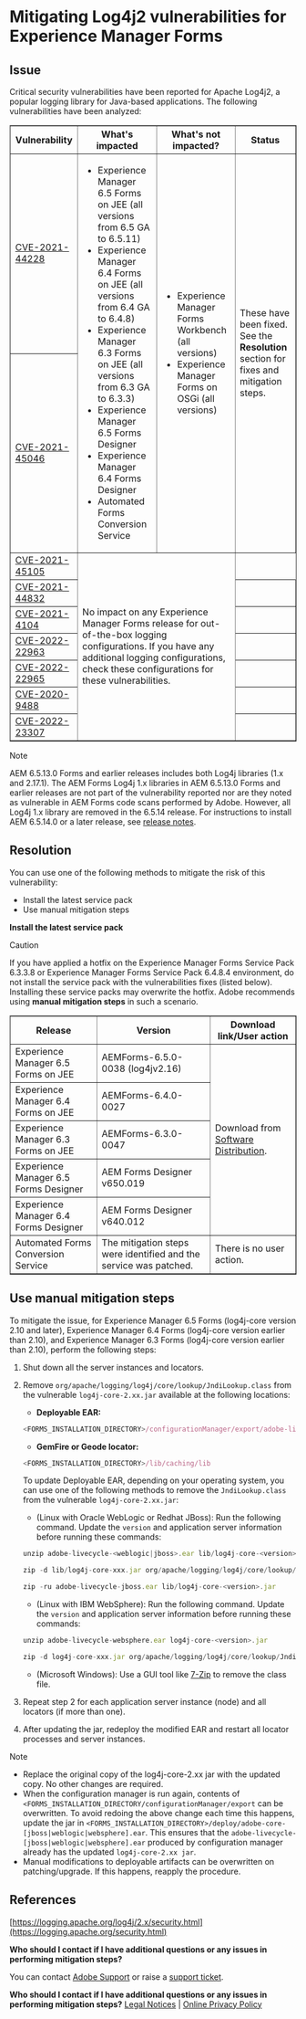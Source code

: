 
# Mitigating Log4j2 vulnerabilities for Experience Manager Forms

## Issue

Critical security vulnerabilities have been reported for Apache Log4j2, a popular logging library for Java-based applications. The following vulnerabilities have been analyzed:

<table border="1">
  <tr>
    <th>Vulnerability</th>
    <th>What's impacted</th>
    <th>What's not impacted?</th>
    <th>Status</th>
  </tr>
  <tr>
    <td><a href="https://cve.mitre.org/cgi-bin/cvename.cgi?name=2021-44228">CVE-2021-44228</a></td>
    <td rowspan="2">
      <ul>
        <li>Experience Manager 6.5 Forms on JEE (all versions from 6.5 GA to 6.5.11)</li>
        <li>Experience Manager 6.4 Forms on JEE (all versions from 6.4 GA to 6.4.8)</li>
        <li>Experience Manager 6.3 Forms on JEE (all versions from 6.3 GA to 6.3.3)</li>
        <li>Experience Manager 6.5 Forms Designer</li>
        <li>Experience Manager 6.4 Forms Designer</li>
        <li>Automated Forms Conversion Service</li>
      </ul>
    </td>
    <td rowspan="2">
      <ul>
        <li>Experience Manager Forms Workbench (all versions)</li>
        <li>Experience Manager Forms on OSGi (all versions)</li>
      </ul>
    </td>
    <td rowspan="2">
      These have been fixed. See the <strong>Resolution</strong> section for fixes and mitigation steps.
    </td>
  </tr>
  <tr>
    <td><a href="https://cve.mitre.org/cgi-bin/cvename.cgi?name=2021-45046">CVE-2021-45046</a></td>
  </tr>
  <tr>
    <td><a href="https://cve.mitre.org/cgi-bin/cvename.cgi?name=CVE-2021-45105">CVE-2021-45105</a></td>
    <td rowspan="9" colspan="2">
      No impact on any Experience Manager Forms release for out-of-the-box logging configurations. If you have any additional logging configurations, check these configurations for these vulnerabilities.
    </td>
  </tr>
  <tr><td><a href="https://cve.mitre.org/cgi-bin/cvename.cgi?name=2021-44832">CVE-2021-44832</a></td><td></td></tr>
  <tr><td><a href="https://cve.mitre.org/cgi-bin/cvename.cgi?name=2021-4104">CVE-2021-4104</a></td><td></td></tr>
  <tr><td><a href="https://cve.mitre.org/cgi-bin/cvename.cgi?name=CVE-2022-22963">CVE-2022-22963</a></td><td></td></tr>
  <tr><td><a href="https://cve.mitre.org/cgi-bin/cvename.cgi?name=CVE-2022-22965">CVE-2022-22965</a></td><td></td></tr>
  <tr><td><a href="https://cve.mitre.org/cgi-bin/cvename.cgi?name=CVE-2020-9488">CVE-2020-9488</a></td><td></td></tr>
  <tr><td><a href="https://cve.mitre.org/cgi-bin/cvename.cgi?name=CVE-2022-23302">CVE-2022-23307</a></td><td></td></tr>
</table>

>[!NOTE]
> 
> AEM 6.5.13.0 Forms and earlier releases includes both Log4j libraries (1.x and 2.17.1). The AEM Forms Log4j 1.x libraries in AEM 6.5.13.0 Forms and earlier releases are not part of the vulnerability reported nor are they noted as vulnerable in AEM Forms code scans performed by Adobe. However, all Log4j 1.x library are removed in the 6.5.14 release. For instructions to install AEM 6.5.14.0 or a later release, see [release notes](https://experienceleague.adobe.com/en/docs/experience-manager-65/content/release-notes/release-notes).

## Resolution

You can use one of the following methods to mitigate the risk of this vulnerability:

* Install the latest service pack
* Use manual mitigation steps 

**Install the latest service pack**

>[!CAUTION]
> 
> If you have applied a hotfix on the Experience Manager Forms Service Pack 6.3.3.8 or Experience Manager Forms Service Pack 6.4.8.4 environment, do not install the service pack with the vulnerabilities fixes (listed below). Installing these service packs may overwrite the hotfix. Adobe recommends using **manual mitigation steps** in such a scenario.

<table border="1" cellpadding="8" cellspacing="0">
  <thead>
    <tr>
      <th>Release</th>
      <th>Version</th>
      <th>Download link/User action</th>
    </tr>
  </thead>
  <tbody>
    <tr>
      <td>Experience Manager 6.5 Forms on JEE</td>
      <td>AEMForms-6.5.0-0038 (log4jv2.16)</td>
      <td rowspan="5">Download from <a href="https://auth.services.adobe.com/en_US/index.html?callback=https%3A%2F%2Fims-na1.adobelogin.com%2Fims%2Fadobeid%2Fexc_app%2FAdobeID%2Ftoken%3Fredirect_uri%3Dhttps%253A%252F%252Fexperience.adobe.com%252F%2523old_hash%253Dold_hash%253D%252523%25252Fdownloads%2526from_ims%253Dtrue%253Fclient_id%253Dexc_app%2526api%253Dauthorize%2526scope%253Dab.manage%252Caccount_cluster.read%252Cadditional_info%252Cadditional_info.job_function%252Cadditional_info.projectedProductContext%252Cadditional_info.roles%252CAdobeID%252Cadobeio.appregistry.read%252Cadobeio_api%252Caudiencemanager_api%252Ccreative_cloud%252Cmps%252Copenid%252Corg.read%252Cpps.read%252Cread_organizations%252Cread_pc%252Cread_pc.acp%252Cread_pc.dma_tartan%252Csession%26state%3D%257B%2522jslibver%2522%253A%2522v2-v0.31.0-2-g1e8a8a8%2522%252C%2522nonce%2522%253A%25223811059492261787%2522%257D%26code_challenge_method%3Dplain%26use_ms_for_expiry%3Dtrue&client_id=exc_app&scope=ab.manage%2Caccount_cluster.read%2Cadditional_info%2Cadditional_info.job_function%2Cadditional_info.projectedProductContext%2Cadditional_info.roles%2CAdobeID%2Cadobeio.appregistry.read%2Cadobeio_api%2Caudiencemanager_api%2Ccreative_cloud%2Cmps%2Copenid%2Corg.read%2Cpps.read%2Cread_organizations%2Cread_pc%2Cread_pc.acp%2Cread_pc.dma_tartan%2Csession&state=%7B%22jslibver%22%3A%22v2-v0.31.0-2-g1e8a8a8%22%2C%22nonce%22%3A%223811059492261787%22%7D&relay=2cf36844-ac87-4b40-a6fe-9a06cd0a01b8&locale=en_US&flow_type=token&dctx_id=v%3A2%2Cs%2Cf%2Cb8e64530-b013-11ee-a6c1-e721bdec0171&idp_flow_type=login&response_type=token&profile_filter=%7B%22findFirst%22%3Atrue%2C+%22fallbackToAA%22%3Atrue%2C+%22preferForwardProfile%22%3Atrue%2C+%22searchEntireCluster%22%3Afalse%7D%3B+hasPC%28%22dma_tartan%22%29&code_challenge_method=plain&redirect_uri=https%3A%2F%2Fexperience.adobe.com%2F%23old_hash%3Dold_hash%3D%2523%252Fdownloads%26from_ims%3Dtrue%3Fclient_id%3Dexc_app%26api%3Dauthorize%26scope%3Dab.manage%2Caccount_cluster.read%2Cadditional_info%2Cadditional_info.job_function%2Cadditional_info.projectedProductContext%2Cadditional_info.roles%2CAdobeID%2Cadobeio.appregistry.read%2Cadobeio_api%2Caudiencemanager_api%2Ccreative_cloud%2Cmps%2Copenid%2Corg.read%2Cpps.read%2Cread_organizations%2Cread_pc%2Cread_pc.acp%2Cread_pc.dma_tartan%2Csession&use_ms_for_expiry=true#/">Software Distribution</a>.</td>
    </tr>
    <tr>
      <td>Experience Manager 6.4 Forms on JEE</td>
      <td>AEMForms-6.4.0-0027</td>
    </tr>
    <tr>
      <td>Experience Manager 6.3 Forms on JEE</td>
      <td>AEMForms-6.3.0-0047</td>
    </tr>
    <tr>
      <td>Experience Manager 6.5 Forms Designer</td>
      <td>AEM Forms Designer v650.019</td>
    </tr>
    <tr>
      <td>Experience Manager 6.4 Forms Designer</td>
      <td>AEM Forms Designer v640.012</td>
    </tr>
    <tr>
      <td>Automated Forms Conversion Service</td>
      <td>The mitigation steps were identified and the service was patched.</td>
      <td>There is no user action.</td>
    </tr>
  </tbody>
</table>

## Use manual mitigation steps

To mitigate the issue, for Experience Manager 6.5 Forms (log4j-core version 2.10 and later), Experience Manager 6.4 Forms (log4j-core version earlier than 2.10), and Experience Manager 6.3 Forms (log4j-core version earlier than 2.10), perform the following steps: 

1. Shut down all the server instances and locators.

1. Remove `org/apache/logging/log4j/core/lookup/JndiLookup.class` from the vulnerable `log4j-core-2.xx.jar` available at the following locations:

    * **Deployable EAR:** 

    ```javascript
    <FORMS_INSTALLATION_DIRECTORY>/configurationManager/export/adobe-livecycle-[jboss|weblogic|websphere].ear
    ```
    
    * **GemFire or Geode locator:** 

    ```javascript
    <FORMS_INSTALLATION_DIRECTORY>/lib/caching/lib
    ```

    To update Deployable EAR, depending on your operating system, you can use one of the following methods to remove the `JndiLookup.class` from the vulnerable `log4j-core-2.xx.jar`:

    * (Linux with Oracle WebLogic or Redhat JBoss): Run the following command. Update the `version` and application server information before running these commands:

    ```javascript
    unzip adobe-livecycle-<weblogic|jboss>.ear lib/log4j-core-<version>.jar
    ```

    ```javascript
    zip -d lib/log4j-core-xxx.jar org/apache/logging/log4j/core/lookup/JndiLookup.  class
    ```
  
    ```javascript
    zip -ru adobe-livecycle-jboss.ear lib/log4j-core-<version>.jar
    ```

    * (Linux with IBM WebSphere): Run the following command. Update the `version` and application server information before running these commands:

    ```javascript
    unzip adobe-livecycle-websphere.ear log4j-core-<version>.jar
    ```
 
    ```javascript
    zip -d log4j-core-xxx.jar org/apache/logging/log4j/core/lookup/JndiLookup.class
    ```
    
    * (Microsoft Windows): Use a GUI tool like [7-Zip](https://www.7-zip.org/) to remove the class file.  
1. Repeat step 2 for each application server instance (node) and all locators (if more than one). 

1. After updating the jar, redeploy the modified EAR and restart all locator processes and server instances.

>[!NOTE]
> 
> * Replace the original copy of the log4j-core-2.xx jar with the updated copy. No other changes are required.
> * When the configuration manager is run again, contents of `<FORMS_INSTALLATION_DIRECTORY/configurationManager/export` can be overwritten.   To avoid redoing the above change each time this happens, update the jar in `<FORMS_INSTALLATION_DIRECTORY>/deploy/adobe-core-[jboss|weblogic|websphere].ear`. This ensures that the `adobe-livecycle-[jboss|weblogic|websphere].ear` produced by configuration manager already has the updated `log4j-core-2.xx jar`.
> * Manual modifications to deployable artifacts can be overwritten on patching/upgrade. If this happens, reapply the procedure. 

## References

[https://logging.apache.org/log4j/2.x/security.html](https://logging.apache.org/security.html)

**Who should I contact if I have additional questions or any issues in performing mitigation steps?**

You can contact [Adobe Support](https://experienceleague.adobe.com/?lang=en&support-solution=Experience+Manager#support) or raise a [support ticket](https://experienceleague.adobe.com/en/docs/customer-one/using/home#submit-ticket).

**Who should I contact if I have additional questions or any issues in performing mitigation steps?**
[Legal Notices](https://helpx.adobe.com/legal/legal-notices.html)    |    [Online Privacy Policy](https://www.adobe.com/privacy.html)